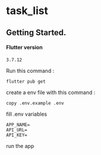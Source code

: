 # task_list

## Getting Started.

#### Flutter version
`3.7.12`

Run this command :

`flutter pub get`

create a env file with this command : 

`copy .env.example .env`

fill .env variables

~~~
APP_NAME= 
API_URL=
API_KEY=
~~~

run the app